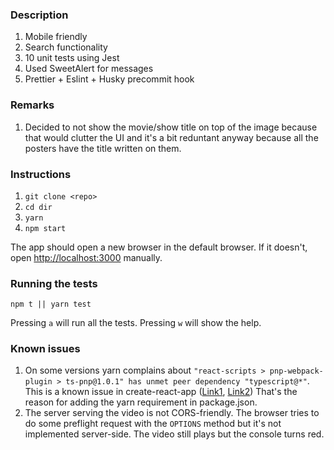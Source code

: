 ### Description

1. Mobile friendly
2. Search functionality
3. 10 unit tests using Jest
4. Used SweetAlert for messages
5. Prettier + Eslint + Husky precommit hook

### Remarks

1. Decided to not show the movie/show title on top of the image because that would clutter the UI and it's a bit reduntant anyway because all the posters have the title written on them.

### Instructions

1. `git clone <repo>`
2. `cd dir`
3. `yarn`
4. `npm start`

The app should open a new browser in the default browser. If it doesn't, open [http://localhost:3000](http://localhost:3000) manually.

### Running the tests

`npm t || yarn test`

Pressing `a` will run all the tests.
Pressing `w` will show the help.

### Known issues

1. On some versions yarn complains about `"react-scripts > pnp-webpack-plugin > ts-pnp@1.0.1" has unmet peer dependency "typescript@*"`. This is a known issue in create-react-app ([Link1](https://github.com/facebook/create-react-app/issues/6691), [Link2](https://github.com/arcanis/pnp-webpack-plugin/issues/7)) That's the reason for adding the yarn requirement in package.json.
2. The server serving the video is not CORS-friendly. The browser tries to do some preflight request with the `OPTIONS` method but it's not implemented server-side. The video still plays but the console turns red.
